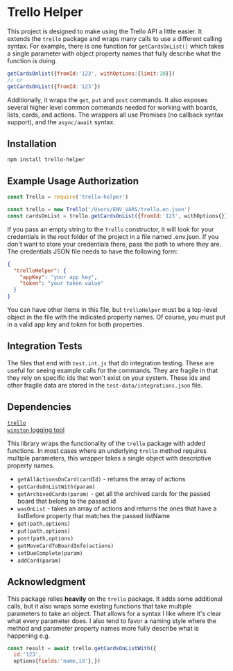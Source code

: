# Trello Helper

This project is designed to make using the Trello API a little easier. It extends the `trello` package and wraps many calls to use a different calling syntax. For example, there is one function for `getCardsOnList()` which takes a single parameter with object property names that fully describe what the function is doing.

```javascript
getCardsOnlist({fromId:'123', withOptions:{limit:10}})
// or
getCardsOnList({fromId:'123'})
```

Additionally, it wraps the `get`, `put` and `post` commands. It also exposes several higher level common commands needed for working with boards, lists, cards, and actions. The wrappers all use Promises (no callback syntax support), and the `async/await` syntax.

## Installation

`npm install trello-helper`

## Example Usage Authorization
```javascript
const Trello = require('trello-helper')

const trello = new Trello('/Users/ENV_VARS/trello.en.json') 
const cardsOnList = trello.getCardsOnList({fromId:'123', withOptions{}})
```

If you pass an empty string to the `Trello` constructor, it will look for your credentials in the root folder of the project in a file named .env.json. If you don't want to store your credentials there, pass the path to where they are. The credentials JSON file needs to have the following form:

```JSON
{
  "trelloHelper": {
    "appKey": "your app key",
    "token": "your token value"
  }
}
```

You can have other items in this file, but `trelloHelper` must be a top-level object in the file with the indicated property names. Of course, you must put in a valid app key and token for both properties.  

## Integration Tests

The files that end with `test.int.js` that do integration testing. These are useful for seeing example calls for the commands. They are fragile in that they rely on specific ids that won't exist on your system. These ids and other fragile data are stored in the `test-data/integrations.json` file.  

## Dependencies

[`trello`](https://www.npmjs.com/package/trello)  
[`winston` logging tool](https://www.npmjs.com/package/winston)  

This library wraps the functionality of the `trello` package with added functions. In most cases where an underlying `trello` method requires multiple parameters, this wrapper takes a single object with descriptive property names.


- `getAllActionsOnCard(cardId)` - returns the array of actions
- `getCardsOnListWith(param)` 
- `getArchivedCards(param)` - get all the archived cards for the passed board that belong to the passed id  
- `wasOnList` - takes an array of actions and returns the ones that have a listBefore property that matches the passed listName 
- `get(path,options)`
- `put(path,options)`
- `post(path,options)`
- `getMoveCardToBoardInfo(actions)`
- `setDueComplete(param)`
- `addCard(param)`

## Acknowledgment

This package relies **heavily** on the `trello` package. It adds some additional calls, but it also wraps some existing functions that take multiple parameters to take an object. That allows for a syntax I like where it's clear what every parameter does. I also tend to favor a naming style where the method and parameter property names more fully describe what is happening e.g.  

```javascript
const result = await trello.getCardsOnListWith({
  id:'123',
  options{fields:'name,id'},})
  ```